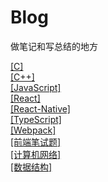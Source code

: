 # Blog
做笔记和写总结的地方   

[[C]](./docs/C.md)   
[[C++]](./docs/C++.md)   
[[JavaScript]](./docs/JavaScript.md)    
[[React]](./docs/React.md)   
[[React-Native]](./docs/ReactNative.md)  
[[TypeScript]](./docs/TypeScript.md)    
[[Webpack]](./docs/Webpack.md)   
[[前端笔试题]](./docs/前端笔试题.md)   
[[计算机网络]](./docs/计算机网络.md)   
[[数据结构]](./docs/数据结构.md)   


